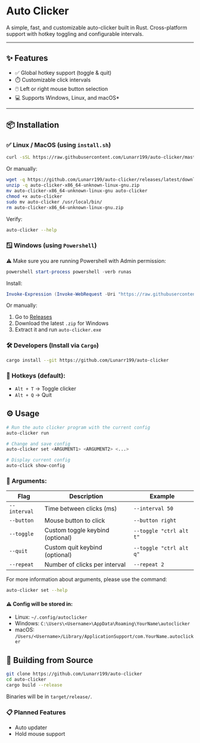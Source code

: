 # Auto Clicker

A simple, fast, and customizable auto-clicker built in Rust. Cross-platform support with hotkey toggling and configurable intervals.

---

## ✨ Features

- ✅ Global hotkey support (toggle & quit)
- ⏱️ Customizable click intervals
- 🖱️ Left or right mouse button selection
- 💻 Supports Windows, Linux, and macOS*

---

## 📦 Installation

### ✅ Linux / MacOS (using `install.sh`)

```bash
curl -sSL https://raw.githubusercontent.com/Lunarr199/auto-clicker/master/install/install.sh | bash
```

Or manually:

```bash
wget -q https://github.com/Lunarr199/auto-clicker/releases/latest/download/auto-clicker-x86_64-unknown-linux-gnu.zip
unzip -q auto-clicker-x86_64-unknown-linux-gnu.zip
mv auto-clicker-x86_64-unknown-linux-gnu auto-clicker
chmod +x auto-clicker
sudo mv auto-clicker /usr/local/bin/
rm auto-clicker-x86_64-unknown-linux-gnu.zip
```

Verify:
```bash
auto-clicker --help
```

### 🪟 Windows (using `Powershell`)

⚠️ Make sure you are running Powershell with Admin permission:

```powershell
powershell start-process powershell -verb runas
```

Install:

```powershell
Invoke-Expression (Invoke-WebRequest -Uri "https://raw.githubusercontent.com/Lunarr199/auto-clicker/master/install/install.ps1").Content
```

Or manually:

1. Go to [Releases](https://github.com/Lunarr199/auto-clicker/releases)
2. Download the latest `.zip` for Windows
3. Extract it and run `auto-clicker.exe`

### 🛠 Developers (Install via `Cargo`)

```bash
cargo install --git https://github.com/Lunarr199/auto-clicker
```

### 🔑 Hotkeys (default):
* `Alt + T` → Toggle clicker
* `Alt + Q` → Quit

## ⚙️ Usage

```bash
# Run the auto clicker program with the current config
auto-clicker run

# Change and save config
auto-clicker set <ARGUMENT1> <ARGUMENT2> <...>

# Display current config
auto-click show-config
```

### 🔧 Arguments:

| Flag               | Description                         | Example                 |
|--------------------|-------------------------------------|-------------------------|
| `--interval`       | Time between clicks (ms)            | `--interval 50`         |
| `--button`         | Mouse button to click               | `--button right`        |
| `--toggle`         | Custom toggle keybind (optional)    | `--toggle "ctrl alt t"` |
| `--quit`         | Custom quit keybind (optional)    | `--toggle "ctrl alt q"` |
| `--repeat`| Number of clicks per interval       | `--repeat 2`   |

For more information about arguments, please use the command:

```bash
auto-clicker set --help
```

#### ⚠️ Config will be stored in: 
* Linux: `~/.config/autoclicker`
* Windows: `C:\Users\<Username>\AppData\Roaming\YourName\autoclicker`
* macOS: `/Users/<Username>/Library/ApplicationSupport/com.YourName.autoclicker`

## 🧱 Building from Source

```bash
git clone https://github.com/Lunarr199/auto-clicker
cd auto-clicker
cargo build --release
```

Binaries will be in `target/release/`.

### 📋 Planned Features
* Auto updater
* Hold mouse support
